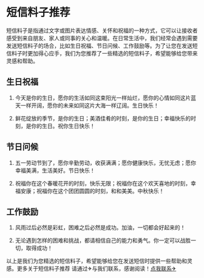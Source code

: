 # 短信料子推荐

短信料子是指通过文字或图片表达情感、关怀和祝福的一种方式，它可以让接收者感受到来自朋友、家人或同事的关心和温暖。在日常生活中，我们经常会遇到需要发送短信料子的场合，比如生日祝福、节日问候、工作鼓励等。为了让您在发送短信料子时更加得心应手，我们为您推荐了一些精选的短信料子，希望能够给您带来灵感和帮助。

## 生日祝福

1. 今天是你的生日，愿你的生活如同这束阳光一样灿烂，愿你的心情如同这片蓝天一样开阔，愿你的未来如同这片大海一样辽阔。生日快乐！

2. 鲜花绽放的季节，是你的生日；美酒佳肴的时刻，是你的生日；幸福快乐的时刻，是你的生日。祝你生日快乐！

## 节日问候

1. 五一劳动节到了，愿你辛勤劳动，收获满满；愿你健康快乐，无忧无虑；愿你幸福美满，生活美好。节日快乐！

2. 祝福你在这个春暖花开的时刻，快乐无限；祝福你在这个欢天喜地的时刻，幸福安康；祝福你在这个团团圆圆的时刻，和和美美。中秋快乐！

## 工作鼓励

1. 风雨过后必然是彩虹，困难之后必然是成功。加油，一切都会好起来的！

2. 无论遇到怎样的困难和挑战，都请相信自己的能力和勇气。你一定可以战胜一切，取得成功！

以上是我们为您精选的短信料子，希望能够给您在发送短信时提供一些帮助和灵感。更多关于短信料子推荐 请通过✈与我们联系，感谢阅读！[点我联系✈](https://img.G208.com)